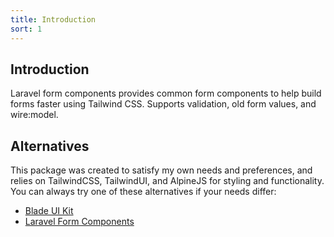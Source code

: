 ```yaml
---
title: Introduction
sort: 1
---
```


## Introduction

Laravel form components provides common form components to help build forms faster using Tailwind CSS. Supports validation, old form values, and wire:model.

## Alternatives

This package was created to satisfy my own needs and preferences, and relies on TailwindCSS, TailwindUI, and AlpineJS for styling and functionality. You can always
try one of these alternatives if your needs differ:

- [Blade UI Kit](https://blade-ui-kit.com/)
- [Laravel Form Components](https://github.com/protonemedia/laravel-form-components)
